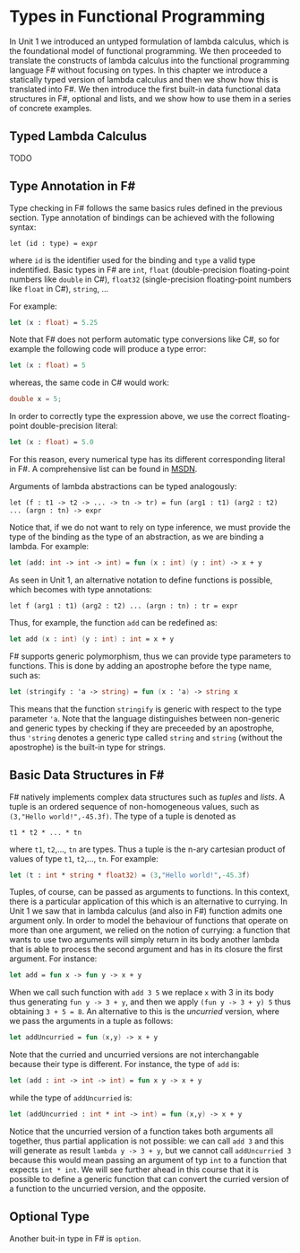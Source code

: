 # Types in Functional Programming

In Unit 1 we introduced an untyped formulation of lambda calculus, which is the foundational model of functional programming. We then proceeded to translate the constructs of lambda calculus into the functional programming language F\# without focusing on types. In this chapter we introduce a statically typed version of lambda calculus and then we show how this is translated into F\#. We then introduce the first built-in data functional data structures in F\#, optional and lists, and we show how to use them in a series of concrete examples.

## Typed Lambda Calculus

TODO

## Type Annotation in F\#

Type checking in F\# follows the same basics rules defined in the previous section. Type annotation of bindings can be achieved with the following syntax:

```
let (id : type) = expr
```

where `id` is the identifier used for the binding and `type` a valid type indentified. Basic types in F\# are `int`, `float` (double\-precision floating\-point numbers like `double` in C\#), `float32` (single\-precision floating\-point numbers like `float` in C\#), `string`, ...

For example\:

```fsharp
let (x : float) = 5.25
```

Note that F\# does not perform automatic type conversions like C\#, so for example the following code will produce a type error\:

```fsharp
let (x : float) = 5
```

whereas, the same code in C\# would work\:

```csharp
double x = 5;
```

In order to correctly type the expression above, we use the correct floating\-point double\-precision literal:

```fsharp
let (x : float) = 5.0
```

For this reason, every numerical type has its different corresponding literal in F\#. A comprehensive list can be found in [MSDN](https://docs.microsoft.com/en-us/dotnet/fsharp/language-reference/literals).

Arguments of lambda abstractions can be typed analogously\:

```
let (f : t1 -> t2 -> ... -> tn -> tr) = fun (arg1 : t1) (arg2 : t2) ... (argn : tn) -> expr
```

Notice that, if we do not want to rely on type inference, we must provide the type of the binding as the type of an abstraction, as we are binding a lambda. For example\:

```fsharp
let (add: int -> int -> int) = fun (x : int) (y : int) -> x + y
```

As seen in Unit 1, an alternative notation to define functions is possible, which becomes with type annotations\:

```
let f (arg1 : t1) (arg2 : t2) ... (argn : tn) : tr = expr
```

Thus, for example, the function `add` can be redefined as\:

```fsharp
let add (x : int) (y : int) : int = x + y
```
 
 F\# supports generic polymorphism, thus we can provide type parameters to functions. This is done by adding an apostrophe before the type name, such as\:

 ```fsharp
 let (stringify : 'a -> string) = fun (x : 'a) -> string x
 ```

 This means that the function `stringify` is generic with respect to the type parameter `'a`. Note that the language distinguishes between non\-generic and generic types by checking if they are preceeded by an apostrophe, thus `'string` denotes a generic type called `string` and `string` (without the apostrophe) is the built\-in type for strings.

## Basic Data Structures in F\#

F\# natively implements complex data structures such as _tuples_ and _lists_. A tuple is an ordered sequence of non-homogeneous values, such as `(3,"Hello world!",-45.3f)`. The type of a tuple is denoted as

```
t1 * t2 * ... * tn
```

where `t1`, `t2`,..., `tn` are types. Thus a tuple is the n-ary cartesian product of values of type `t1`, `t2`,..., `tn`. For example\:

```fsharp
let (t : int * string * float32) = (3,"Hello world!",-45.3f)
```

Tuples, of course, can be passed as arguments to functions. In this context, there is a particular application of this which is an alternative to currying. In Unit 1 we saw that in lambda calculus (and also in F\#) function admits one argument only. In order to model the behaviour of functions that operate on more than one argument, we relied on the notion of currying\: a function that wants to use two arguments will simply return in its body another lambda that is able to process the second argument and has in its closure the first argument. For instance\:

```fsharp
let add = fun x -> fun y -> x + y
```

When we call such function with `add 3 5` we replace `x` with 3 in its body thus generating `fun y -> 3 + y`, and then we apply `(fun y -> 3 + y) 5` thus obtaining `3 + 5 = 8`. An alternative to this is the _uncurried_ version, where we pass the arguments in a tuple as follows\:

```fsharp
let addUncurried = fun (x,y) -> x + y
```

Note that the curried and uncurried versions are not interchangable because their type is different. For instance, the type of `add` is\:

```fsharp
let (add : int -> int -> int) = fun x y -> x + y
```

while the type of `addUncurried` is\:

```fsharp
let (addUncurried : int * int -> int) = fun (x,y) -> x + y
```

Notice that the uncurried version of a function takes both arguments all together, thus partial application is not possible\: we can call `add 3` and this will generate as result `lambda y -> 3 + y`, but we cannot call `addUncurried 3` because this would mean passing an argument of typ `int` to a function that expects `int * int`. We will see further ahead in this course that it is possible to define a generic function that can convert the curried version of a function to the uncurried version, and the opposite.

## Optional Type

Another buit-in type in F\# is `option`.
